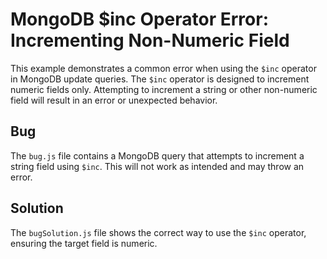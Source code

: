 # MongoDB $inc Operator Error: Incrementing Non-Numeric Field

This example demonstrates a common error when using the `$inc` operator in MongoDB update queries.  The `$inc` operator is designed to increment numeric fields only. Attempting to increment a string or other non-numeric field will result in an error or unexpected behavior.

## Bug
The `bug.js` file contains a MongoDB query that attempts to increment a string field using `$inc`. This will not work as intended and may throw an error.

## Solution
The `bugSolution.js` file shows the correct way to use the `$inc` operator, ensuring the target field is numeric.